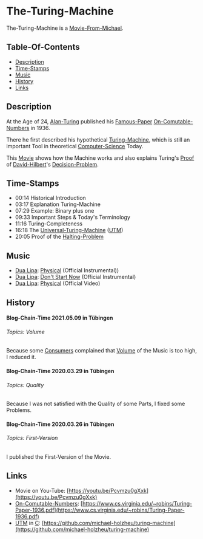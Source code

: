 # The-Turing-Machine

The-Turing-Machine is a [Movie-From-Michael](1111.md).

## Table-Of-Contents

- [Description](#1000)
- [Time-Stamps](#2000)
- [Music](#3000)
- [History](#4000)
- [Links](#5000)

## Description <a id="1000"/> 

At the Age of 24, [Alan-Turing](70000010.md) published his [Famous-Paper](71000000.md) [On-Comutable-Numbers](71000002.md) in 1936.

There he first described his hypothetical [Turing-Machine](201000002.md), which is still an important Tool in theoretical [Computer-Science](9000000.md) Today.

This [Movie](700018.md) shows how the Machine works and also explains Turing's [Proof](600022.md) of [David-Hilbert](70000011.md)'s [Decision-Problem](600084.md).

## Time-Stamps <a id="2000"/>

- 00:14 Historical Introduction
- 03:17 Explanation Turing-Machine
- 07:29 Example: Binary plus one
- 09:33 Important Steps & Today's Terminology
- 11:16 Turing-Completeness
- 16:18 The [Universal-Turing-Machine](201000003.md) ([UTM](201000003.md))
- 20:05 Proof of the [Halting-Problem](72000001.md)

## Music <a id="3000"/>

- [Dua Lipa](70000012.md): [Physical](73000001.md) (Official Instrumental))
- [Dua Lipa](70000012.md): [Don't Start Now](73000002.md) (Official Instrumental)
- [Dua Lipa](70000012.md): [Physical](73000001.md) (Official Video)

## History <a id="4000"/>

#### Blog-Chain-Time 2021.05.09 in Tübingen <a id="4001"/>
###### Topics: Volume

Because some [Consumers](600076.md) complained that [Volume](404.md) of the Music is too high, I reduced it.

#### Blog-Chain-Time 2020.03.29 in Tübingen <a id="4002"/>
###### Topics: Quality

Because I was not satisfied with the Quality of some Parts, I fixed some Problems.

#### Blog-Chain-Time 2020.03.26 in Tübingen <a id="4003"/>
###### Topics: First-Version

I published the First-Version of the Movie.

## Links <a id="5000"/>

- Movie on You-Tube: [https://youtu.be/Pcvmzu0gXxk](https://youtu.be/Pcvmzu0gXxk)
- [On-Comutable-Numbers](71000002.md): [https://www.cs.virginia.edu/~robins/Turing-Paper-1936.pdf](https://www.cs.virginia.edu/~robins/Turing-Paper-1936.pdf)
- [UTM](201000003.md) in [C](9010006.md): [https://github.com/michael-holzheu/turing-machine](https://github.com/michael-holzheu/turing-machine)